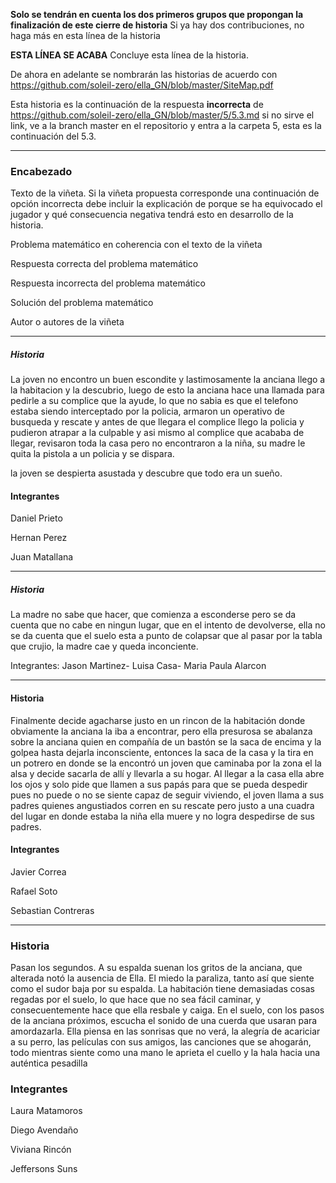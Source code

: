 
**Solo se tendrán en cuenta los dos primeros grupos que propongan la finalización de este cierre de historia** Si ya hay dos contribuciones, no haga más en esta línea de la historia

**ESTA LÍNEA SE ACABA** Concluye esta línea de la historia. 

De ahora en adelante se nombrarán las historias de acuerdo con https://github.com/soleil-zero/ella_GN/blob/master/SiteMap.pdf

Esta historia es la continuación de la respuesta **incorrecta** de https://github.com/soleil-zero/ella_GN/blob/master/5/5.3.md si no sirve el link, 
ve a la branch master en el repositorio y entra a la carpeta 5, esta es la continuación del 5.3.

**********************************************************************
### Encabezado

Texto de la viñeta. Si la viñeta propuesta corresponde una continuación de opción incorrecta debe incluir la explicación de porque se ha equivocado el jugador y qué consecuencia negativa tendrá esto en desarrollo de la historia.

Problema matemático en coherencia con el texto de la viñeta

Respuesta correcta del problema matemático

Respuesta incorrecta del problema matemático

Solución del problema matemático

Autor o autores de la viñeta
**********************************************************************
##### Historia
La joven no encontro un buen escondite y lastimosamente la anciana llego a la habitacion y la descubrio, luego de esto la anciana hace una llamada para pedirle a su complice que la ayude, lo que no sabia es que el telefono estaba siendo interceptado por la policia, armaron un operativo de busqueda y rescate y antes de que llegara el complice llego la policia y pudieron atrapar a la culpable y asi mismo al complice que acababa de llegar, revisaron toda la casa pero no encontraron a la niña, su madre le quita la pistola a un policia y se dispara.

la joven se despierta asustada y descubre que todo era un sueño.

#### Integrantes
Daniel Prieto

Hernan Perez

Juan Matallana
**********************************************************************
##### Historia

La madre no sabe que hacer, que comienza a esconderse pero se da cuenta que no cabe en ningun lugar, que en el intento de devolverse, ella no se da cuenta que el suelo esta a punto de colapsar que al pasar por la tabla que crujio, la madre cae y queda inconciente.

Integrantes: Jason Martinez- Luisa Casa- Maria Paula Alarcon

*********************************************************************

#### Historia

Finalmente decide agacharse justo en un rincon de la habitación donde obviamente la anciana la iba a encontrar, pero ella presurosa se abalanza sobre la anciana quien en compañía de un bastón se la saca  de encima y la golpea hasta  dejarla inconsciente, entonces la saca de la casa y la tira en un potrero en donde se la encontró un  joven que caminaba por la zona el la alsa y decide sacarla de allí y llevarla a su hogar. Al llegar a la casa ella abre los ojos y solo pide que llamen a sus papás para que se pueda despedir pues no puede o no se siente capaz de seguir viviendo, el joven llama a sus padres quienes angustiados corren en su rescate pero justo a una cuadra del lugar en donde estaba la niña ella muere y no logra despedirse de sus padres.

#### Integrantes

Javier Correa

Rafael Soto

Sebastian Contreras

*********************************************************************

### Historia

Pasan los segundos. A su espalda suenan los gritos de la anciana, que alterada notó la ausencia de Ella. El miedo la paraliza, tanto así que siente como el sudor baja por su espalda. La habitación tiene demasiadas cosas regadas por el suelo, lo que hace que no sea fácil caminar, y consecuentemente hace que ella resbale y caiga. En el suelo, con los pasos de la anciana próximos, escucha el sonido de una cuerda que usaran para amordazarla. Ella piensa en las sonrisas que no verá, la alegría de acariciar a su perro, las películas con sus amigos, las canciones que se ahogarán, todo mientras siente como una mano le aprieta el cuello y la hala hacia una auténtica pesadilla

### Integrantes

Laura Matamoros

Diego Avendaño

Viviana Rincón

Jeffersons Suns
